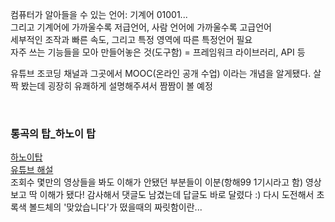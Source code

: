 컴퓨터가 알아들을 수 있는 언어: 기계어 01001...      
그리고 기계어에 가까울수록 저급언어, 사람 언어에 가까울수록 고급언어     
세부적인 조작과 빠른 속도, 그리고 특정 영역에 따른 특정언어 필요    
자주 쓰는 기능들을 모아 만들어놓은 것(도구함) = 프레임워크 라이브러리, API 등    

유튜브 조코딩 채널과 그곳에서 MOOC(온라인 공개 수업) 이라는 개념을 알게됐다. 살짝 봤는데 굉장히 유쾌하게 설명해주셔서 짬짬이 볼 예정   

<br>

### 통곡의 탑_하노이 탑
[하노이탑](https://www.notion.so/185deedd2003429caf7693b4dffe5185)   
[유튜브 해설](https://www.youtube.com/watch?v=qLJ3kHIuOKY&ab_channel=%EA%B3%A0%EB%94%B4%EB%94%B4)     
조회수 몇만의 영상들을 봐도 이해가 안됐던 부분들이 이분(항해99 1기시라고 함) 영상보고 딱 이해가 됐다! 감사해서 댓글도 남겼는데 답글도 바로 달렸다 :) 
다시 도전해서 초록색 볼드체의 '맞았습니다'가 떴을때의 짜릿함이란...


